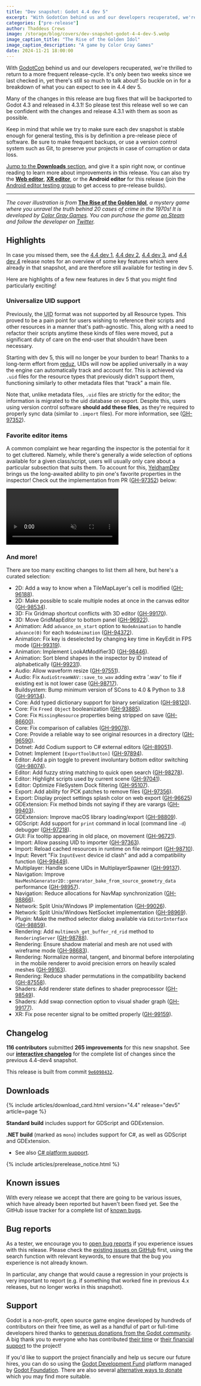 ```yaml
---
title: "Dev snapshot: Godot 4.4 dev 5"
excerpt: "With GodotCon behind us and our developers recuperated, we're thrilled to return to a more frequent release-cycle."
categories: ["pre-release"]
author: Thaddeus Crews
image: /storage/blog/covers/dev-snapshot-godot-4-4-dev-5.webp
image_caption_title: "The Rise of the Golden Idol"
image_caption_description: "A game by Color Gray Games"
date: 2024-11-21 18:00:00
---
```


With [GodotCon](https://godotengine.org/article/review-godotcon24/) behind us and our developers recuperated, we're thrilled to return
to a more frequent release-cycle. It's only been two weeks since we last checked in, yet there's still so much to talk about!
So buckle on in for a breakdown of what you can expect to see in 4.4 dev 5.

Many of the changes in this release are bug fixes that will be backported to Godot 4.3 and released in 4.3.1! So please
test this release well so we can be confident with the changes and release 4.3.1 with them as soon as possible.

Keep in mind that while we try to make sure each dev snapshot is stable enough for general testing, this is by
definition a pre-release piece of software. Be sure to make frequent backups, or use a version control system such as
Git, to preserve your projects in case of corruption or data loss.

[Jump to the **Downloads** section](#downloads), and give it a spin right now, or continue reading to learn more about improvements in this release. You can also try the [**Web editor**](https://editor.godotengine.org/releases/4.4.dev5/), [**XR editor**](https://www.meta.com/experiences/godot-game-engine/7713660705416473/), or the **Android editor** for this release (join the [Android editor testing group](https://groups.google.com/g/godot-testers) to get access to pre-release builds).

-----

*The cover illustration is from* [**The Rise of the Golden Idol**](https://store.steampowered.com/app/2716400/The_Rise_of_the_Golden_Idol/?curator_clanid=41324400), *a mystery game where you unravel the truth behind 20 cases of crime in the 1970s! It is developed by [Color Gray Games](https://www.thegoldenidol.com/). You can purchase the game [on Steam](https://store.steampowered.com/app/2716400/The_Rise_of_the_Golden_Idol/?curator_clanid=41324400) and follow the developer on [Twitter](https://twitter.com/colorgray7/).*

## Highlights

In case you missed them, see the [4.4 dev 1](/article/dev-snapshot-godot-4-4-dev-1/), [4.4 dev 2](/article/dev-snapshot-godot-4-4-dev-2/),
[4.4 dev 3](/article/dev-snapshot-godot-4-4-dev-3/), and [4.4 dev 4](/article/dev-snapshot-godot-4-4-dev-4/) release notes for an overview of
some key features which were already in that snapshot, and are therefore still available for testing in dev 5.

Here are highlights of a few new features in dev 5 that you might find particularly exciting!

### Universalize UID support

Previously, the <abbr title="Universal ID">UID</abbr> format was not supported by all Resource types. This proved to be a pain point for users wishing to reference their scripts and other resources in a manner that's path-agnostic. This, along with a need to refactor their scripts anytime these kinds of files were moved, put a significant duty of care on the end-user that shouldn't have been necessary.

Starting with dev 5, this will no longer be your burden to bear! Thanks to a long-term effort from [reduz](https://github.com/reduz), UIDs will now be applied universally in a way the engine can automatically track and account for. This is achieved via `.uid` files for the resource types that previously didn't support them, functioning similarly to other metadata files that "track" a main file.

Note that, unlike metadata files, `.uid` files are strictly for the editor; the information is migrated to the uid database on export. Despite this, users using version control software **should add these files**, as they're required to properly sync data (similar to `.import` files). For more information, see ([GH-97352](https://github.com/godotengine/godot/pull/97352)).

### Favorite editor items

A common complaint we hear regarding the inspector is the potential for it to get cluttered. Namely, while there's generally a wide selection of options available for a given class/script, users will usually only care about a particular subsection that suits them. To account for this, [YeldhamDev](https://github.com/YeldhamDev) brings us the long-awaited ability to pin one's favorite properties in the inspector! Check out the implementation from PR ([GH-97352](https://github.com/godotengine/godot/pull/97415)) below:

<video autoplay loop muted playsinline>
  <source src="/storage/blog/dev-snapshot-godot-4-4-dev-5/favorite-inspector.mp4?1" type="video/mp4">
</video>

### And more!

There are too many exciting changes to list them all here, but here's a curated selection:

- 2D: Add a way to know when a TileMapLayer's cell is modified ([GH-96188](https://github.com/godotengine/godot/pull/96188)).
- 2D: Make possible to scale multiple nodes at once in the canvas editor ([GH-98534](https://github.com/godotengine/godot/pull/98534)).
- 3D: Fix Gridmap shortcut conflicts with 3D editor ([GH-99170](https://github.com/godotengine/godot/pull/99170)).
- 3D: Move GridMapEditor to bottom panel ([GH-96922](https://github.com/godotengine/godot/pull/96922)).
- Animation: Add `advance_on_start` option to `NodeAnimation` to handle `advance(0)` for each `NodeAnimation` ([GH-94372](https://github.com/godotengine/godot/pull/94372)).
- Animation: Fix key is deselected by changing key time in KeyEdit in FPS mode ([GH-99319](https://github.com/godotengine/godot/pull/99319)).
- Animation: Implement LookAtModifier3D ([GH-98446](https://github.com/godotengine/godot/pull/98446)).
- Animation: Sort blend shapes in the inspector by ID instead of alphabetically ([GH-99231](https://github.com/godotengine/godot/pull/99231)).
- Audio: Allow waveform resize ([GH-97551](https://github.com/godotengine/godot/pull/97551)).
- Audio: Fix `AudioStreamWAV::save_to_wav` adding extra '.wav' to file if existing ext is not lower case ([GH-98717](https://github.com/godotengine/godot/pull/98717)).
- Buildsystem: Bump minimum version of SCons to 4.0 & Python to 3.8 ([GH-99134](https://github.com/godotengine/godot/pull/99134)).
- Core: Add typed dictionary support for binary serialization ([GH-98120](https://github.com/godotengine/godot/pull/98120)).
- Core: Fix `Freed Object` booleanization ([GH-93885](https://github.com/godotengine/godot/pull/93885)).
- Core: Fix `MissingResource` properties being stripped on save ([GH-86600](https://github.com/godotengine/godot/pull/86600)).
- Core: Fix comparison of callables ([GH-99078](https://github.com/godotengine/godot/pull/99078)).
- Core: Provide a reliable way to see original resources in a directory ([GH-96590](https://github.com/godotengine/godot/pull/96590)).
- Dotnet: Add Codium support to C# external editors ([GH-89051](https://github.com/godotengine/godot/pull/89051)).
- Dotnet: Implement `[ExportToolButton]` ([GH-97894](https://github.com/godotengine/godot/pull/97894)).
- Editor: Add a pin toggle to prevent involuntary bottom editor switching ([GH-98074](https://github.com/godotengine/godot/pull/98074)).
- Editor: Add fuzzy string matching to quick open search ([GH-98278](https://github.com/godotengine/godot/pull/98278)).
- Editor: Highlight scripts used by current scene ([GH-97041](https://github.com/godotengine/godot/pull/97041)).
- Editor: Optimize FileSystem Dock filtering ([GH-95107](https://github.com/godotengine/godot/pull/95107)).
- Export: Add ability for PCK patches to remove files ([GH-97356](https://github.com/godotengine/godot/pull/97356)).
- Export: Display project settings splash color on web export ([GH-96625](https://github.com/godotengine/godot/pull/96625))
- GDExtension: Fix method binds not saying if they are varargs ([GH-99403](https://github.com/godotengine/godot/pull/99403)).
- GDExtension: Improve macOS library loading/export ([GH-98809](https://github.com/godotengine/godot/pull/98809)).
- GDScript: Add support for `print` command in local (command line `-d`) debugger ([GH-97218](https://github.com/godotengine/godot/pull/97218)).
- GUI: Fix tooltip appearing in old place, on movement ([GH-96721](https://github.com/godotengine/godot/pull/96721)).
- Import: Allow passing UID to importer ([GH-97363](https://github.com/godotengine/godot/pull/97363)).
- Import: Reload cached resources in runtime on file reimport ([GH-98710](https://github.com/godotengine/godot/pull/98710)).
- Input: Revert "Fix `InputEvent` device id clash" and add a compatibility function ([GH-99449](https://github.com/godotengine/godot/pull/99449)).
- Multiplayer: Handle scene UIDs in MultiplayerSpawner ([GH-99137](https://github.com/godotengine/godot/pull/99137)).
- Navigation: Improve `NavMeshGenerator2D::generator_bake_from_source_geometry_data` performance ([GH-98957](https://github.com/godotengine/godot/pull/98957)).
- Navigation: Reduce allocations for NavMap synchronization ([GH-98866](https://github.com/godotengine/godot/pull/98866)).
- Network: Split Unix/Windows IP implementation ([GH-99026](https://github.com/godotengine/godot/pull/99026)).
- Network: Split Unix/Windows NetSocket implementation ([GH-98969](https://github.com/godotengine/godot/pull/98969)).
- Plugin: Make the method selector dialog available via `EditorInterface` ([GH-98859](https://github.com/godotengine/godot/pull/98859)).
- Rendering: Add `multimesh_get_buffer_rd_rid` method to `RenderingServer` ([GH-98788](https://github.com/godotengine/godot/pull/98788)).
- Rendering: Ensure shadow material and mesh are not used with wireframe mode ([GH-98683](https://github.com/godotengine/godot/pull/98683)).
- Rendering: Normalize normal, tangent, and binormal before interpolating in the mobile renderer to avoid precision errors on heavily scaled meshes ([GH-99163](https://github.com/godotengine/godot/pull/99163)).
- Rendering: Reduce shader permutations in the compatibility backend ([GH-87558](https://github.com/godotengine/godot/pull/87558)).
- Shaders: Add renderer state defines to shader preprocessor ([GH-98549](https://github.com/godotengine/godot/pull/98549)).
- Shaders: Add swap connection option to visual shader graph ([GH-99177](https://github.com/godotengine/godot/pull/99177)).
- XR: Fix pose recenter signal to be omitted properly ([GH-99159](https://github.com/godotengine/godot/pull/99159)).

## Changelog

**116 contributors** submitted **265 improvements** for this new snapshot. See our [**interactive changelog**](https://godotengine.github.io/godot-interactive-changelog/#4.4-dev5) for the complete list of changes since the previous 4.4-dev4 snapshot.

This release is built from commit [`9e6098432`](https://github.com/godotengine/godot/commit/9e6098432aac35bae42c9089a29ba2a80320d823).

## Downloads

{% include articles/download_card.html version="4.4" release="dev5" article=page %}

**Standard build** includes support for GDScript and GDExtension.

**.NET build** (marked as `mono`) includes support for C#, as well as GDScript and GDExtension.
- See also [C# platform support](https://docs.godotengine.org/en/latest/tutorials/scripting/c_sharp/index.html#c-platform-support).

{% include articles/prerelease_notice.html %}

## Known issues

With every release we accept that there are going to be various issues, which have already been reported but haven't been fixed yet. See the GitHub issue tracker for a complete list of [known bugs](https://github.com/godotengine/godot/issues?q=is%3Aissue+is%3Aopen+label%3Abug+).

## Bug reports

As a tester, we encourage you to [open bug reports](https://github.com/godotengine/godot/issues) if you experience issues with this release. Please check the [existing issues on GitHub](https://github.com/godotengine/godot/issues) first, using the search function with relevant keywords, to ensure that the bug you experience is not already known.

In particular, any change that would cause a regression in your projects is very important to report (e.g. if something that worked fine in previous 4.x releases, but no longer works in this snapshot).

## Support

Godot is a non-profit, open source game engine developed by hundreds of contributors on their free time, as well as a handful of part or full-time developers hired thanks to [generous donations from the Godot community](https://fund.godotengine.org/). A big thank you to everyone who has contributed [their time](https://github.com/godotengine/godot/blob/master/AUTHORS.md) or [their financial support](https://github.com/godotengine/godot/blob/master/DONORS.md) to the project!

If you'd like to support the project financially and help us secure our future hires, you can do so using the [Godot Development Fund](https://fund.godotengine.org/) platform managed by [Godot Foundation](https://godot.foundation/). There are also several [alternative ways to donate](/donate) which you may find more suitable.
